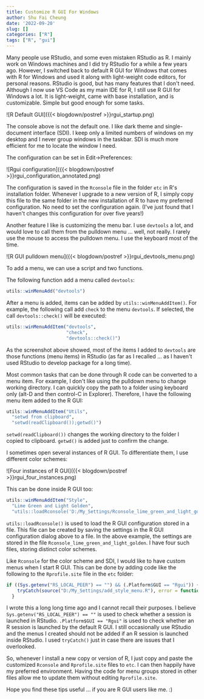 ```yaml
---
title: Customize R GUI For Windows
author: Shu Fai Cheung
date: '2022-09-20'
slug: []
categories: ["R"]
tags: ["R", "gui"]
---
```


Many people use RStudio, and some even
mistaken RStudio as R. I mainly work
on Windows machines and I did try
RStudio for a while a few years ago.
However, I switched back to default R
GUI for Windows that
comes with R for Windows and used
it along with light-weight code editors,
for personal reasons. RStudio is good,
but has many features that I don't need.
Although I now use VS Code as my main IDE
for R, I still use R GUI for
Windows a lot. It is light-weight,
came with base installation, and
is customizable. Simple but good enough
for some tasks.

![R Default GUI]({{< blogdown/postref >}}rgui_startup.png)

The console above is not the default
one. I like dark theme and
single-document interface (SDI). I keep only
a limited numbers of windows on my
desktop and I never group windows in the
taskbar. SDI is much more efficient for
me to locate the window I need.

The configuration can be set in
Edit->Preferences:

![Rgui configuration]({{< blogdown/postref >}}rgui_configuration_annotated.png)

The configuration is saved in the
`Rconsole` file in the folder `etc`
in R's installation folder. Whenever
I upgrade to a new version of R, I simply
copy this file to the same folder in the
new installation of R to have my
preferred configuration. No need to set
the configuration again. (I've just
found that I haven't changes this
configuration for over five years!)

Another feature I like is customizing
the menu bar. I use `devtools` a lot,
and would love to call them from the
pulldown menu ... well, not really.
I rarely use the mouse to access the
pulldown menu. I use the keyboard
most of the time.

![R GUI pulldown menu]({{< blogdown/postref >}}rgui_devtools_menu.png)

To add a menu, we can use a script and two functions.

The following function add a menu called `devtools`:


```r
utils::winMenuAdd("devtools")
```

After a menu is added, items can be added by
`utils::winMenuAddItem()`. For example, the following
call add `check` to the menu `devtools`. If selected,
the call `devtools::check()` will be executed:


```r
utils::winMenuAddItem("devtools",
                      "check",
                      "devtools::check()")
```

As the screenshot above showed, most of
the items I added to `devtools` are those
functions (menu items) in RStudio
(as far as I recalled ... as I haven't used
RStudio to develop package for a long
time).

Most common tasks that can be done through
R code can be converted to a menu item.
For example, I don't like using the pulldown
menu to change working directory. I can
quickly copy the path to a folder using keyboard
only (alt-D and then control-C in
Explorer). Therefore, I have the following
menu item added to the R GUI:


```r
utils::winMenuAddItem("Utils",
  "setwd from clipboard",
  "setwd(readClipboard());getwd()")
```

`setwd(readClipboard())` changes the working
directory to the folder I copied to
clipboard. `getwd()` is added just to
confirm the change.

I sometimes open several instances of
R GUI. To differentiate them, I use
different color schemes:

![Four instances of R GUI]({{< blogdown/postref >}}rgui_four_instances.png)

This can be done inside R GUI too:


```r
utils::winMenuAddItem("Style",
  "Lime Green and Light Golden",
  "utils::loadRconsole('D:/My_Settings/Rconsole_lime_green_and_light_golden')")
```

`utils::loadRconsole()` is used to load
the R GUI configuration stored in a
file. This file can be created by
saving the
settings in the R GUI configuration
dialog above to a file. In the above
example, the settings are stored in
the file `Rconsole_lime_green_and_light_golden`.
I have four such files, storing distinct
color schemes.

Like `Rconsole` for the color scheme
and SDI, I would like to have custom
menus when I start R GUI. This can be done
by adding code like the following to
the `Rprofile.site` file in the `etc`
folder:


```r
if ((Sys.getenv("RS_LOCAL_PEER") == "") && (.Platform$GUI == "Rgui")) {
    tryCatch(source("D:/My_Settings/add_style_menu.R"), error = function(e) e)
  }
```

I wrote this a long long time ago and I
cannot recall their purposes. I believe
`Sys.getenv("RS_LOCAL_PEER") == ""` is
used to check whether a session is
launched in RStudio. `.Platform$GUI == "Rgui"`
is used to check whether an R session
is launched by the default R GUI. I still
occasionally use RStudio and the menus
I created should not be added if an R
session is launched inside RStudio.
I used `tryCatch()` just in case there
are issues that I overlooked.

So, whenever I install a new copy or version
of R, I just copy and paste the customized
`Rconsole` and `Rprofile.site` files
to `etc`. I can then happily have my
preferred environment. Having the
code for menu groups stored in other
files allow me to update them without
editing `Rprofile.site`.

Hope you find these tips useful ...
if you are R GUI users like me. :)
